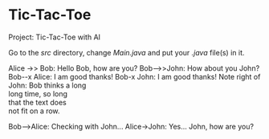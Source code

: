 # Tic-Tac-Toe

Project: Tic-Tac-Toe with AI

Go to the *src* directory, change *Main.java* and put your *.java* file(s) in it.

Alice ->> Bob: Hello Bob, how are you?
Bob-->>John: How about you John?
Bob--x Alice: I am good thanks!
Bob-x John: I am good thanks!
Note right of John: Bob thinks a long<br/>long time, so long<br/>that the text does<br/>not fit on a row.

Bob-->Alice: Checking with John...
Alice->John: Yes... John, how are you?
